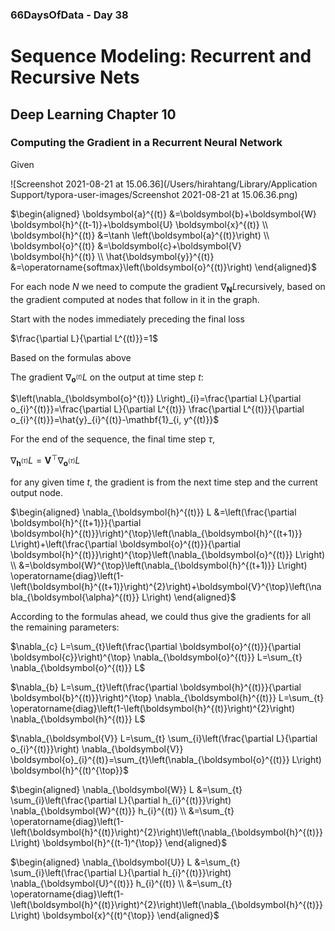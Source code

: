 ### 66DaysOfData - Day 38

# Sequence Modeling: Recurrent and Recursive Nets

## Deep Learning Chapter 10

### Computing the Gradient in a Recurrent Neural Network

Given

![Screenshot 2021-08-21 at 15.06.36](/Users/hirahtang/Library/Application Support/typora-user-images/Screenshot 2021-08-21 at 15.06.36.png)

$\begin{aligned} \boldsymbol{a}^{(t)} &=\boldsymbol{b}+\boldsymbol{W} \boldsymbol{h}^{(t-1)}+\boldsymbol{U} \boldsymbol{x}^{(t)} \\ \boldsymbol{h}^{(t)} &=\tanh \left(\boldsymbol{a}^{(t)}\right) \\ \boldsymbol{o}^{(t)} &=\boldsymbol{c}+\boldsymbol{V} \boldsymbol{h}^{(t)} \\ \hat{\boldsymbol{y}}^{(t)} &=\operatorname{softmax}\left(\boldsymbol{o}^{(t)}\right) \end{aligned}$​

For each node $N$ we need to compute the gradient $\nabla_{\mathbf{N}} L$​ recursively, based on the gradient computed at nodes that follow in it in the graph. 

Start with the nodes immediately preceding the final loss

$\frac{\partial L}{\partial L^{(t)}}=1$

Based on the formulas above

The gradient $\nabla_{\boldsymbol{o}^{(t)}} L$ on the output at time step $t$:

$\left(\nabla_{\boldsymbol{o}^{t)}} L\right)_{i}=\frac{\partial L}{\partial o_{i}^{(t)}}=\frac{\partial L}{\partial L^{(t)}} \frac{\partial L^{(t)}}{\partial o_{i}^{(t)}}=\hat{y}_{i}^{(t)}-\mathbf{1}_{i, y^{(t)}}$

For the end of the sequence, the final time step $\tau$, 

$\nabla_{\boldsymbol{h}^{(\tau)}} L=\boldsymbol{V}^{\top} \nabla_{\boldsymbol{o}^{(\tau)}} L$

for any given time $t$​, the gradient is from the next time step and the current output node.

$\begin{aligned} \nabla_{\boldsymbol{h}^{(t)}} L &=\left(\frac{\partial \boldsymbol{h}^{(t+1)}}{\partial \boldsymbol{h}^{(t)}}\right)^{\top}\left(\nabla_{\boldsymbol{h}^{(t+1)}} L\right)+\left(\frac{\partial \boldsymbol{o}^{(t)}}{\partial \boldsymbol{h}^{(t)}}\right)^{\top}\left(\nabla_{\boldsymbol{o}^{(t)}} L\right) \\ &=\boldsymbol{W}^{\top}\left(\nabla_{\boldsymbol{h}^{(t+1)}} L\right) \operatorname{diag}\left(1-\left(\boldsymbol{h}^{(t+1)}\right)^{2}\right)+\boldsymbol{V}^{\top}\left(\nabla_{\boldsymbol{\alpha}^{(t)}} L\right) \end{aligned}$

According to the formulas ahead, we could thus give the gradients for all the remaining parameters:

$\nabla_{c} L=\sum_{t}\left(\frac{\partial \boldsymbol{o}^{(t)}}{\partial \boldsymbol{c}}\right)^{\top} \nabla_{\boldsymbol{o}^{(t)}} L=\sum_{t} \nabla_{\boldsymbol{o}^{(t)}} L$

$\nabla_{b} L=\sum_{t}\left(\frac{\partial \boldsymbol{h}^{(t)}}{\partial \boldsymbol{b}^{(t)}}\right)^{\top} \nabla_{\boldsymbol{h}^{(t)}} L=\sum_{t} \operatorname{diag}\left(1-\left(\boldsymbol{h}^{(t)}\right)^{2}\right) \nabla_{\boldsymbol{h}^{(t)}} L$

$\nabla_{\boldsymbol{V}} L=\sum_{t} \sum_{i}\left(\frac{\partial L}{\partial o_{i}^{(t)}}\right) \nabla_{\boldsymbol{V}} \boldsymbol{o}_{i}^{(t)}=\sum_{t}\left(\nabla_{\boldsymbol{o}^{(t)}} L\right) \boldsymbol{h}^{(t)^{\top}}$

$\begin{aligned} \nabla_{\boldsymbol{W}} L &=\sum_{t} \sum_{i}\left(\frac{\partial L}{\partial h_{i}^{(t)}}\right) \nabla_{\boldsymbol{W}^{(t)}} h_{i}^{(t)} \\ &=\sum_{t} \operatorname{diag}\left(1-\left(\boldsymbol{h}^{(t)}\right)^{2}\right)\left(\nabla_{\boldsymbol{h}^{(t)}} L\right) \boldsymbol{h}^{(t-1)^{\top}} \end{aligned}$

$\begin{aligned} \nabla_{\boldsymbol{U}} L &=\sum_{t} \sum_{i}\left(\frac{\partial L}{\partial h_{i}^{(t)}}\right) \nabla_{\boldsymbol{U}^{(t)}} h_{i}^{(t)} \\ &=\sum_{t} \operatorname{diag}\left(1-\left(\boldsymbol{h}^{(t)}\right)^{2}\right)\left(\nabla_{\boldsymbol{h}^{(t)}} L\right) \boldsymbol{x}^{(t)^{\top}} \end{aligned}$





